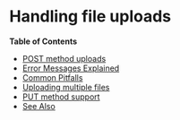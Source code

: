 Handling file uploads
=====================

**Table of Contents**

-   [POST method uploads](/features/file-upload/post-method.html)
-   [Error Messages Explained](/features/file-upload/errors.html)
-   [Common Pitfalls](/features/file-upload/common-pitfalls.html)
-   [Uploading multiple files](/features/file-upload/multiple.html)
-   [PUT method support](/features/file-upload/put-method.html)
-   [See Also](/features/file-upload/errors/seealso.html)
